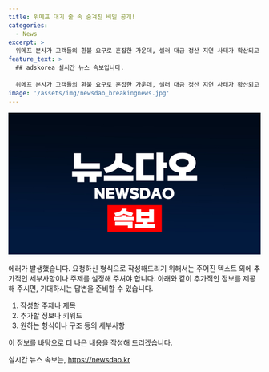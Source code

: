 ```yaml
---
title: 위메프 대기 줄 속 숨겨진 비밀 공개!
categories:
  - News
excerpt: >
  위메프 본사가 고객들의 환불 요구로 혼잡한 가운데, 셀러 대금 정산 지연 사태가 확산되고 있습니다. 류화현 대표는 오늘 책임지고 완수하겠다고 밝혔습니다. 이 혼란의 배경과 향후 전개를 살펴봅니다!
feature_text: >
  ## adskorea 실시간 뉴스 속보입니다.

  위메프 본사가 고객들의 환불 요구로 혼잡한 가운데, 셀러 대금 정산 지연 사태가 확산되고 있습니다. 류화현 대표는 오늘 책임지고 완수하겠다고 밝혔습니다. 이 혼란의 배경과 향후 전개를 살펴봅니다!
image: '/assets/img/newsdao_breakingnews.jpg'
---
```


<p><img src="/assets/img/newsdao_breakingnews.jpg" alt="adskorea 속보" /></p>

<p>에러가 발생했습니다. 요청하신 형식으로 작성해드리기 위해서는 주어진 텍스트 외에 추가적인 세부사항이나 주제를 설정해 주셔야 합니다. 아래와 같이 추가적인 정보를 제공해 주시면, 기대하시는 답변을 준비할 수 있습니다.</p>

<ol>
<li>작성할 주제나 제목</li>
<li>추가할 정보나 키워드</li>
<li>원하는 형식이나 구조 등의 세부사항</li>
</ol>

<p>이 정보를 바탕으로 더 나은 내용을 작성해 드리겠습니다.</p>
실시간 뉴스 속보는, <a href="https://newsdao.kr" rel="dofollow">https://newsdao.kr</a>


